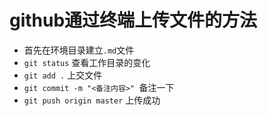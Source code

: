 # github通过终端上传文件的方法
* 首先在环境目录建立`.md`文件
* `git status` 查看工作目录的变化
* `git add .` 上交文件
* `git commit -m "<备注内容>" `备注一下
* `git push origin master` 上传成功
